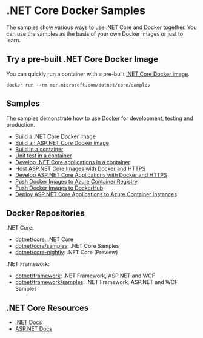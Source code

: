 # .NET Core Docker Samples

The samples show various ways to use .NET Core and Docker together. You can use the samples as the basis of your own Docker images or just to learn.

## Try a pre-built .NET Core Docker Image

You can quickly run a container with a pre-built [.NET Core Docker image](https://hub.docker.com/_/microsoft-dotnet-core-samples/).

```console
docker run --rm mcr.microsoft.com/dotnet/core/samples
```

## Samples

The samples demonstrate how to use Docker for development, testing and production.

* [Build a .NET Core Docker image](dotnetapp/README.md)
* [Build an ASP.NET Core Docker image](aspnetapp/README.md)
* [Build in a container](build-in-container.md)
* [Unit test in a container](unit-testing-in-container.md)
* [Develop .NET Core applications in a container](dotnetapp/dotnet-docker-dev-in-container.md)
* [Host ASP.NET Core Images with Docker and HTTPS](aspnetapp/aspnetcore-docker-https.md)
* [Develop ASP.NET Core Applications with Docker and HTTPS](aspnetapp/aspnetcore-docker-https-development.md)
* [Push Docker Images to Azure Container Registry](dotnetapp/push-image-to-acr.md)
* [Push Docker Images to DockerHub](dotnetapp/push-image-to-dockerhub.md)
* [Deploy ASP.NET Core Applications to Azure Container Instances](aspnetapp/deploy-container-to-aci.md)

## Docker Repositories

.NET Core:

* [dotnet/core](https://hub.docker.com/_/microsoft-dotnet-core/): .NET Core
* [dotnet/core/samples](https://hub.docker.com/_/microsoft-dotnet-core-samples/): .NET Core Samples
* [dotnet/core-nightly](https://hub.docker.com/_/microsoft-dotnet-core-nightly/): .NET Core (Preview)

.NET Framework:

* [dotnet/framework](https://hub.docker.com/_/microsoft-dotnet-framework/): .NET Framework, ASP.NET and WCF
* [dotnet/framework/samples](https://hub.docker.com/_/microsoft-dotnet-framework-samples/): .NET Framework, ASP.NET and WCF Samples

## .NET Core Resources

* [.NET Docs](https://docs.microsoft.com/dotnet/)
* [ASP.NET Docs](https://docs.microsoft.com/aspnet/)
